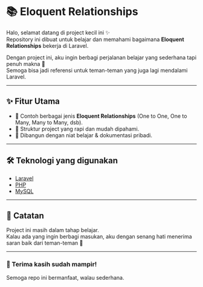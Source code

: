 # 📚 Eloquent Relationships

Halo, selamat datang di project kecil ini ✨  
Repository ini dibuat untuk belajar dan memahami bagaimana **Eloquent Relationships** bekerja di Laravel.  

Dengan project ini, aku ingin berbagi perjalanan belajar yang sederhana tapi penuh makna 🌸  
Semoga bisa jadi referensi untuk teman-teman yang juga lagi mendalami Laravel.

---

## ✨ Fitur Utama
- 🔗 Contoh berbagai jenis **Eloquent Relationships** (One to One, One to Many, Many to Many, dsb).  
- 📖 Struktur project yang rapi dan mudah dipahami.  
- 🎨 Dibangun dengan niat belajar & dokumentasi pribadi.  

---

## 🛠️ Teknologi yang digunakan
- [Laravel](https://laravel.com/)  
- [PHP](https://www.php.net/)  
- [MySQL](https://www.mysql.com/)  

---

## 💌 Catatan
Project ini masih dalam tahap belajar.  
Kalau ada yang ingin berbagi masukan, aku dengan senang hati menerima saran baik dari teman-teman 🤍  

---

### 🌸 Terima kasih sudah mampir!
Semoga repo ini bermanfaat, walau sederhana.  
